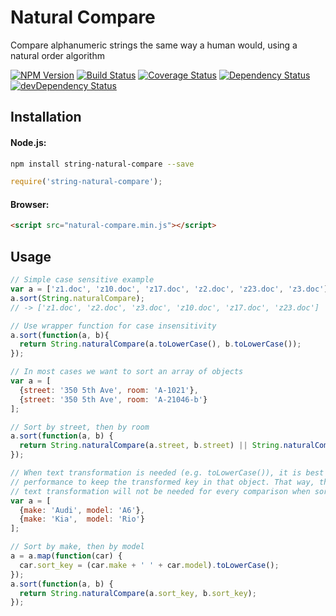 # Natural Compare

Compare alphanumeric strings the same way a human would, using a natural order algorithm

[![NPM Version](https://img.shields.io/npm/v/string-natural-compare.svg)](https://www.npmjs.com/package/string-natural-compare)
[![Build Status](https://travis-ci.org/woollybogger/string-natural-compare.svg?branch=master)](https://travis-ci.org/woollybogger/string-natural-compare)
[![Coverage Status](https://coveralls.io/repos/woollybogger/string-natural-compare/badge.svg?branch=master)](https://coveralls.io/r/woollybogger/string-natural-compare?branch=master)
[![Dependency Status](https://david-dm.org/woollybogger/string-natural-compare.svg)](https://david-dm.org/woollybogger/string-natural-compare)
[![devDependency Status](https://david-dm.org/woollybogger/string-natural-compare/dev-status.svg)](https://david-dm.org/woollybogger/string-natural-compare#info=devDependencies)


## Installation

#### Node.js:

```sh
npm install string-natural-compare --save
```

```js
require('string-natural-compare');
```

#### Browser:

```html
<script src="natural-compare.min.js"></script>
``` 


## Usage

```js
// Simple case sensitive example
var a = ['z1.doc', 'z10.doc', 'z17.doc', 'z2.doc', 'z23.doc', 'z3.doc'];
a.sort(String.naturalCompare);
// -> ['z1.doc', 'z2.doc', 'z3.doc', 'z10.doc', 'z17.doc', 'z23.doc']

// Use wrapper function for case insensitivity
a.sort(function(a, b){
  return String.naturalCompare(a.toLowerCase(), b.toLowerCase());
});

// In most cases we want to sort an array of objects
var a = [
  {street: '350 5th Ave', room: 'A-1021'},
  {street: '350 5th Ave', room: 'A-21046-b'}
];

// Sort by street, then by room
a.sort(function(a, b) {
  return String.naturalCompare(a.street, b.street) || String.naturalCompare(a.room, b.room);
});

// When text transformation is needed (e.g. toLowerCase()), it is best for
// performance to keep the transformed key in that object. That way, the
// text transformation will not be needed for every comparison when sorting.
var a = [
  {make: 'Audi', model: 'A6'},
  {make: 'Kia',  model: 'Rio'}
];

// Sort by make, then by model
a = a.map(function(car) {
  car.sort_key = (car.make + ' ' + car.model).toLowerCase();
});
a.sort(function(a, b) {
  return String.naturalCompare(a.sort_key, b.sort_key);
});
```
